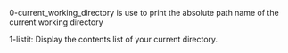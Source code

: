 0-current_working_directory is use to print the absolute path name of the current working directory

1-listit: Display the contents list of your current directory.
